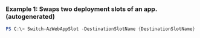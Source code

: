 
### Example 1: Swaps two deployment slots of an app. (autogenerated)
```powershell
PS C:\> Switch-AzWebAppSlot -DestinationSlotName {DestinationSlotName} -Name {Name} -ResourceGroupName MyResourceGroup -SourceSlotName {SourceSlotName}

```


